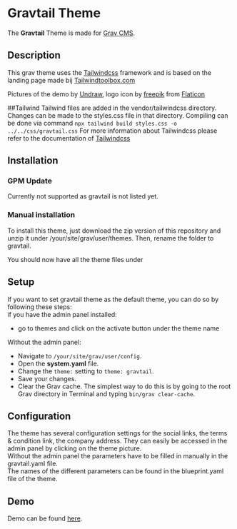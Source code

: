 # Gravtail Theme

The **Gravtail** Theme is made for [Grav CMS](http://github.com/getgrav/grav).  
## Description

This grav theme uses the [Tailwindcss](https://tailwindcss.com) framework and is based on the landing page made bij [Tailwindtoolbox.com](https://tailwindtoolbox.com)

Pictures of the demo by [Undraw](https://undraw.co), logo icon by [freepik](https://www.freepik.com) from [Flaticon](https://www.flaticon.com/) 

##Tailwind
Tailwind files are added in the vendor/tailwindcss directory.  Changes can be made to the styles.css file in that directory.
Compiling can be done via command `npx tailwind build styles.css -o ../../css/gravtail.css`
For more information about Tailwindcss please refer to the documentation of [Tailwindcss](https://tailwindcss.com)

## Installation	
### GPM Update 
Currently not supported as gravtail is not listed yet.
	
### Manual installation
To install this theme, just download the zip version of this repository and unzip it under /your/site/grav/user/themes. Then, rename the folder to gravtail. 

You should now have all the theme files under

## Setup

If you want to set gravtail theme as the default theme, you can do so by following these steps:  
if you have the admin panel installed:  
* go to themes and click on the activate button under the theme name

Without the admin panel:
* Navigate to `/your/site/grav/user/config`.
* Open the **system.yaml** file.
* Change the `theme:` setting to `theme: gravtail`.
* Save your changes.
* Clear the Grav cache. The simplest way to do this is by going to the root Grav directory in Terminal and typing `bin/grav clear-cache`.

## Configuration
The theme has several configuration settings for the social links, the terms & condition link, the company address.  They can easily be accessed in the admin panel by clicking on the theme picture.  
Without the admin panel the parameters have to be filled in manually in the gravtail.yaml file.  
The names of the different parameters can be found in the blueprint.yaml file of the theme.


## Demo
Demo can be found [here](https://gravtail.outsmartit.be).